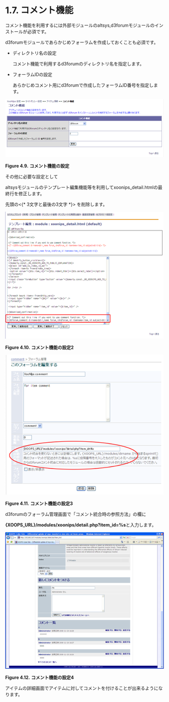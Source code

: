 # 1.7. コメント機能

コメント機能を利用するには外部モジュールのaltsys,d3forumモジュールのインストールが必須です。

d3forumモジュールであらかじめフォーラムを作成しておくことも必須です。

* ディレクトリ名の設定

  コメント機能で利用するd3forumのディレクトリ名を指定します。

* フォーラムIDの設定

  あらかじめコメント用にd3forumで作成したフォーラムID番号を指定します。

![&quot;Item Comment&quot;](../../.gitbook/assets/xoonips-policy9%20%281%29.png)

**Figure 4.9.**  **コメント機能の設定**

その他に必要な設定として

altsysモジュールのテンプレート編集機能等を利用してxoonips\_detail.htmlの最終行を修正します。

先頭の&lt;{\* 3文字と最後の3文字 \*}&gt; を削除します。

![Item Comment \(Setting 2\)](../../.gitbook/assets/xoonips-policy10%20%281%29.png)

**Figure 4.10.**  **コメント機能の設定2**

![Item Comment \(Setting - 3\)](../../.gitbook/assets/xoonips-policy11.png)

**Figure 4.11.**  **コメント機能の設定3**

d3forumのフォーラム管理画面で「コメント統合時の参照方法」の欄に

**{XOOPS\_URL}/modules/xoonips/detail.php?item\_id=%s**と入力します。

![Item Comment \(Setting - 4\)](../../.gitbook/assets/xoonips-policy12%20%281%29.png)

**Figure 4.12.**  **コメント機能の設定4**

 アイテムの詳細画面でアイテムに対してコメントを付けることが出来るようになります。

